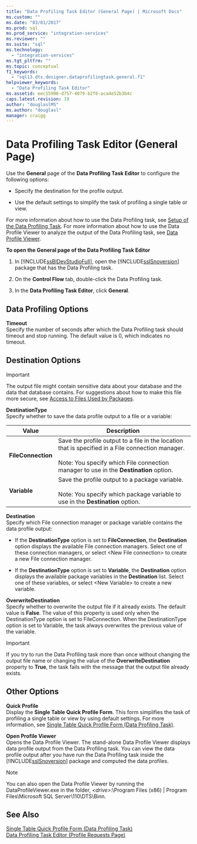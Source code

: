 ```yaml
---
title: "Data Profiling Task Editor (General Page) | Microsoft Docs"
ms.custom: ""
ms.date: "03/01/2017"
ms.prod: sql
ms.prod_service: "integration-services"
ms.reviewer: ""
ms.suite: "sql"
ms.technology: 
  - "integration-services"
ms.tgt_pltfrm: ""
ms.topic: conceptual
f1_keywords: 
  - "sql13.dts.designer.dataprofilingtask.general.f1"
helpviewer_keywords: 
  - "Data Profiling Task Editor"
ms.assetid: eec15906-d757-4079-b2f6-aca4e52b3b4c
caps.latest.revision: 19
author: "douglaslMS"
ms.author: "douglasl"
manager: craigg
---
```

# Data Profiling Task Editor (General Page)
  Use the **General** page of the **Data Profiling Task Editor** to configure the following options:  
  
-   Specify the destination for the profile output.  
  
-   Use the default settings to simplify the task of profiling a single table or view.  
  
 For more information about how to use the Data Profiling task, see [Setup of the Data Profiling Task](../../integration-services/control-flow/setup-of-the-data-profiling-task.md). For more information about how to use the Data Profile Viewer to analyze the output of the Data Profiling task, see [Data Profile Viewer](../../integration-services/control-flow/data-profile-viewer.md).  
  
 **To open the General page of the Data Profiling Task Editor**  
  
1.  In [!INCLUDE[ssBIDevStudioFull](../../includes/ssbidevstudiofull-md.md)], open the [!INCLUDE[ssISnoversion](../../includes/ssisnoversion-md.md)] package that has the Data Profiling task.  
  
2.  On the **Control Flow** tab, double-click the Data Profiling task.  
  
3.  In the **Data Profiling Task Editor**, click **General**.  
  
## Data Profiling Options  
 **Timeout**  
 Specify the number of seconds after which the Data Profiling task should timeout and stop running. The default value is 0, which indicates no timeout.  
  
## Destination Options  
  
> [!IMPORTANT]  
>  The output file might contain sensitive data about your database and the data that database contains. For suggestions about how to make this file more secure, see [Access to Files Used by Packages](../../integration-services/security/security-overview-integration-services.md#files).  
  
 **DestinationType**  
 Specify whether to save the data profile output to a file or a variable:  
  
|Value|Description|  
|-----------|-----------------|  
|**FileConnection**|Save the profile output to a file in the location that is specified in a File connection manager.<br /><br /> Note: You specify which File connection manager to use in the **Destination** option.|  
|**Variable**|Save the profile output to a package variable.<br /><br /> Note: You specify which package variable to use in the **Destination** option.|  
  
 **Destination**  
 Specify which File connection manager or package variable contains the data profile output:  
  
-   If the **DestinationType** option is set to **FileConnection**, the **Destination** option displays the available File connection managers. Select one of these connection managers, or select \<New File connection> to create a new File connection manager.  
  
-   If the **DestinationType** option is set to **Variable**, the **Destination** option displays the available package variables in the **Destination** list. Select one of these variables, or select \<New Variable> to create a new variable.  
  
 **OverwriteDestination**  
 Specify whether to overwrite the output file if it already exists. The default value is **False**. The value of this property is used only when the DestinationType option is set to FileConnection. When the DestinationType option is set to Variable, the task always overwrites the previous value of the variable.  
  
> [!IMPORTANT]  
>  If you try to run the Data Profiling task more than once without changing the output file name or changing the value of the **OverwriteDestination** property to **True**, the task fails with the message that the output file already exists.  
  
## Other Options  
 **Quick Profile**  
 Display the **Single Table Quick Profile Form**. This form simplifies the task of profiling a single table or view by using default settings. For more information, see [Single Table Quick Profile Form &#40;Data Profiling Task&#41;](../../integration-services/control-flow/single-table-quick-profile-form-data-profiling-task.md).  
  
 **Open Profile Viewer**  
 Opens the Data Profile Viewer. The stand-alone Data Profile Viewer displays data profile output from the Data Profiling task. You can view the data profile output after you have run the Data Profiling task inside the [!INCLUDE[ssISnoversion](../../includes/ssisnoversion-md.md)] package and computed the data profiles.  
  
> [!NOTE]  
>  You can also open the Data Profile Viewer by running the DataProfileViewer.exe in the folder, *\<drive>*:\Program Files (x86) | Program Files\Microsoft SQL Server\110\DTS\Binn.  
  
## See Also  
 [Single Table Quick Profile Form &#40;Data Profiling Task&#41;](../../integration-services/control-flow/single-table-quick-profile-form-data-profiling-task.md)   
 [Data Profiling Task Editor &#40;Profile Requests Page&#41;](../../integration-services/control-flow/data-profiling-task-editor-profile-requests-page.md)  
  
  
